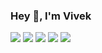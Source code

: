 ### Hey 👋, I'm Vivek

![](https://github-profile-summary-cards.vercel.app/api/cards/profile-details?username=vivekvashist&theme=nord_bright)
![](https://github-profile-summary-cards.vercel.app/api/cards/repos-per-language?username=vivekvashist&theme=nord_bright)
![](https://github-profile-summary-cards.vercel.app/api/cards/most-commit-language?username=vivekvashist&theme=nord_bright)
![](https://github-profile-summary-cards.vercel.app/api/cards/stats?username=vivekvashist&theme=nord_bright)
![](https://github-profile-summary-cards.vercel.app/api/cards/productive-time?username=vivekvashist&theme=nord_bright)
